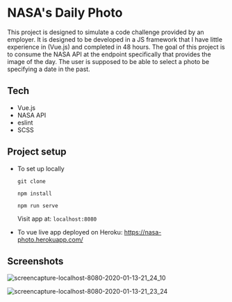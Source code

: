 # NASA's Daily Photo

This project is designed to simulate a code challenge provided by an employer. It is designed to be developed in a JS framework that I have little experience in (Vue.js) and completed in 48 hours. The goal of this project is to consume the NASA API at the endpoint specifically that provides the image of the day. The user is supposed to be able to select a photo be specifying a date in the past. 

## Tech

- Vue.js
- NASA API
- eslint 
- SCSS

## Project setup

- To set up locally

  `git clone `
  
  `npm install`
  
  `npm run serve`
  
  Visit app at: `localhost:8080`
  
- To vue live app deployed on Heroku: https://nasa-photo.herokuapp.com/

## Screenshots

![screencapture-localhost-8080-2020-01-13-21_24_10](https://user-images.githubusercontent.com/49107377/72314174-191d0200-364b-11ea-8f1c-3540cd9b0815.png)

![screencapture-localhost-8080-2020-01-13-21_23_24](https://user-images.githubusercontent.com/49107377/72314179-1b7f5c00-364b-11ea-9a44-6b7d32d4de30.png)
